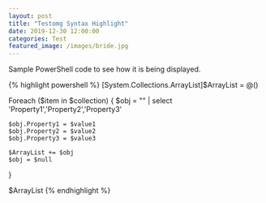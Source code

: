 ```yaml
---
layout: post
title: "Testomg Syntax Highlight"
date: 2019-12-30 12:00:00
categories: Test
featured_image: /images/bride.jpg
---
```


Sample PowerShell code to see how it is being displayed.

{% highlight powershell %}
[System.Collections.ArrayList]$ArrayList = @()

Foreach ($item in $collection)
{
	$obj = "" | select 'Property1','Property2','Property3'
	
	$obj.Property1 = $value1
	$obj.Property2 = $value2
	$obj.Property3 = $value3
	
	$ArrayList += $obj 
	$obj = $null
}

$ArrayList
{% endhighlight %}